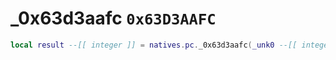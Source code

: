 # _0x63d3aafc `0x63D3AAFC`

```lua
local result --[[ integer ]] = natives.pc._0x63d3aafc(_unk0 --[[ integer ]])
```